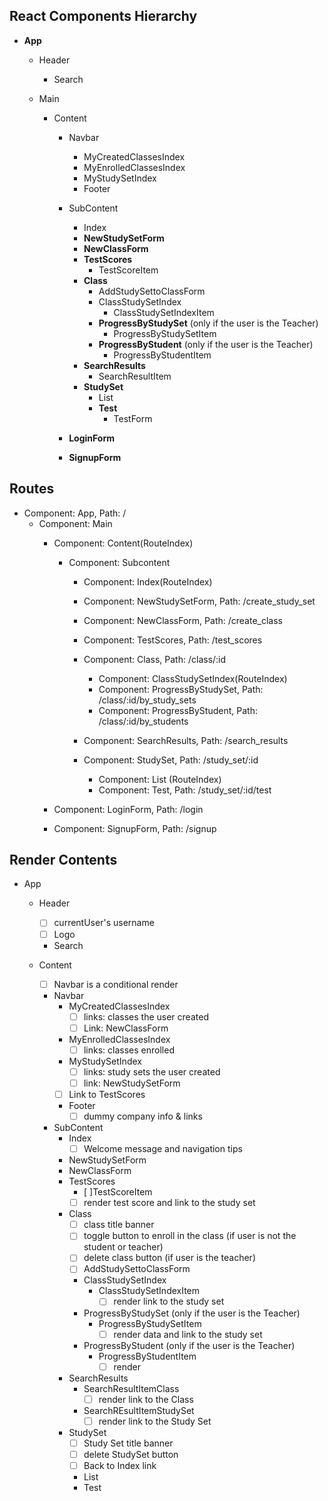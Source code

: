 ## React Components Hierarchy

* **App**
  * Header
    * Search

  * Main
    * Content
      * Navbar
        * MyCreatedClassesIndex
        * MyEnrolledClassesIndex
        * MyStudySetIndex
        * Footer
      * SubContent
        * Index
        * **NewStudySetForm**
        * **NewClassForm**
        * **TestScores**
          * TestScoreItem
        * **Class**
          * AddStudySettoClassForm
          * ClassStudySetIndex
            * ClassStudySetIndexItem
          * **ProgressByStudySet** (only if the user is the Teacher)
            * ProgressByStudySetItem
          * **ProgressByStudent** (only if the user is the Teacher)
            * ProgressByStudentItem
        * **SearchResults**
          * SearchResultItem
        * **StudySet**
          * List
          * **Test**
            * TestForm

      * **LoginForm**
      * **SignupForm**

## Routes

* Component: App, Path: /
  * Component: Main
    * Component: Content(RouteIndex)
      * Component: Subcontent
        * Component: Index(RouteIndex)
        * Component: NewStudySetForm, Path: /create_study_set
        * Component: NewClassForm, Path: /create_class
        * Component: TestScores, Path: /test_scores
        * Component: Class, Path: /class/:id
          * Component: ClassStudySetIndex(RouteIndex)
          * Component: ProgressByStudySet, Path: /class/:id/by_study_sets
          * Component: ProgressByStudent, Path: /class/:id/by_students

        * Component: SearchResults, Path: /search_results

        * Component: StudySet, Path: /study_set/:id
          * Component: List (RouteIndex)
          * Component: Test, Path: /study_set/:id/test

    * Component: LoginForm, Path: /login
    * Component: SignupForm, Path: /signup

## Render Contents
* App
  * Header
    - [ ] currentUser's username
    - [ ] Logo
    * Search

  * Content
    - [ ] Navbar is a conditional render
    * Navbar
      * MyCreatedClassesIndex
        - [ ] links: classes the user created
        - [ ] Link: NewClassForm
      * MyEnrolledClassesIndex
        - [ ] links: classes enrolled
      * MyStudySetIndex
        - [ ] links: study sets the user created
        - [ ] link: NewStudySetForm
      - [ ] Link to TestScores
      * Footer
        - [ ] dummy company info & links

    * SubContent
      * Index
        - [ ] Welcome message and navigation tips
      * NewStudySetForm
      * NewClassForm
      * TestScores
          - [ ]TestScoreItem
          - [ ] render test score and link to the study set
      * Class
        - [ ] class title banner
        - [ ] toggle button to enroll in the class (if user is not the student or teacher)
        - [ ] delete class button (if user is the teacher)
        - [ ] AddStudySettoClassForm
        * ClassStudySetIndex
          * ClassStudySetIndexItem
            - [ ] render link to the study set
        * ProgressByStudySet (only if the user is the Teacher)
          * ProgressByStudySetItem
            - [ ] render data and link to the study set
        * ProgressByStudent (only if the user is the Teacher)
          * ProgressByStudentItem
            - [ ] render <li>
      * SearchResults
        * SearchResultItemClass
          - [ ] render link to the Class
        * SearchREsultItemStudySet
          - [ ] render link to the Study Set

      * StudySet
        - [ ] Study Set title banner
        - [ ] delete StudySet button
        - [ ] Back to Index link
        * List
        * Test
